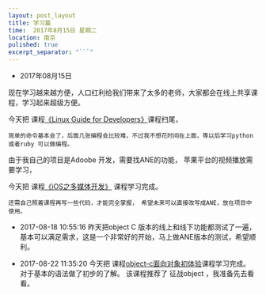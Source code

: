 ```yaml
---
layout: post_layout
title: 学习篇
time:  2017年8月15日 星期二
location: 南京
pulished: true
excerpt_separator: "```"
---
```


* 2017年08月15日

现在学习越来越方便，人口红利给我们带来了太多的老师，大家都会在线上共享课程，学习起来超级方便。

今天把 课程[《Linux Guide for Developers》](http://www.imooc.com/learn/181)课程扫尾，

	简单的命令基本会了，后面几张编程会比较难，不过我不想花时间在上面，等以后学习python 或者ruby 可以做编程。

由于我自己的项目是Adoobe 开发，需要找ANE的功能， 苹果平台的视频播放需要学习，

今天把 课程[《iOS之多媒体开发》](http://www.imooc.com/learn/840) 课程学习完成。

	还需自己照着课程再写一些代码，才能完全掌握， 希望未来可以直接改写成ANE，放在项目中使用。


* 2017-08-18 10:55:16
 昨天把object C 版本的线上和线下功能都测试了一遍， 基本可以满足需求，这是一个非常好的开始，马上做ANE版本的测试，希望顺利。
 

* 2017-08-22 11:35:20
 今天把 课程[object-c面向对象初体验](http://www.imooc.com/learn/373)课程学习完成。
     对于基本的语法做了初步的了解。  该课程推荐了 征战object ，我准备先去看看。